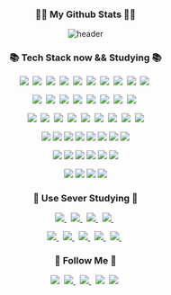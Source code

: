 <h3 align="center">👩‍💻 My Github Stats 👩‍💻</h3>
<div align="center">

![header](https://capsule-render.vercel.app/api?type=wave&color=auto&height=200&section=header&text=HelloMyWorld%\&fontSize=60)
</div>




<h3 align="center">📚 Tech Stack now && Studying 📚</h3>
<p align="center">
<img src="https://img.shields.io/badge/HTML-f06529?style=flat-square&logo=html5&logoColor="#E34F26"/>&nbsp 
<img src="https://img.shields.io/badge/CSS-1572B6?style=flat-square&logo=css3&logoColor=#1572B6"/>&nbsp 
<img src="https://img.shields.io/badge/Javascript-F7DF1E?style=flat-square&logo=Javascript&logoColor=red"/>&nbsp 
<img src="https://img.shields.io/badge/PHP-777BB4?style=flat-square&logo=PHP&logoColor=fff"/>&nbsp    
<img src="https://img.shields.io/badge/Node.js-339933?style=flat-square&logo=Node.js&logoColor=fff"/>&nbsp    
<img src="https://img.shields.io/badge/React-61DAFB?style=flat-square&logo=React&logoColor=blue"/>&nbsp 
<img src="https://img.shields.io/badge/Vue.js-4FC08D?style=flat-square&logo=Vue.js&logoColor=green"/>&nbsp 
<img src="https://img.shields.io/badge/Angular-DD0031?style=flat-square&logo=Angular&logoColor=#DD0031"/>&nbsp
<img src="https://img.shields.io/badge/NestJS-E0234E?style=flat-square&logo=NestJS&logoColor=#E0234E"/>&nbsp 
<img src="https://img.shields.io/badge/Python-3776AB?style=flat-square&logo=Python&logoColor=fff"/>&nbsp                                                                                                               
                                                                                                       
                                                                                                                      
</p>
<p align="center">
<img src="https://img.shields.io/badge/Sass-pink?style=flat-square&logo=styled-components&logoColor=#CC6699"/>&nbsp   
<img src="https://img.shields.io/badge/styled-components-pink?style=flat-square&logo=styled-components&logoColor=pink"/>&nbsp   
<img src="https://img.shields.io/badge/Visual Studio Code-007ACC?style=flat-square&logo=VisualStudioCode&logoColor=fff"/>&nbsp 
<img src="https://img.shields.io/badge/TypeScript-8fceff?style=flat-square&logo=TypeScript&logoColor=#8fceff"/>&nbsp
<img src="https://img.shields.io/badge/Redux-764ABC?style=flat-square&logo=Redux&logoColor=#764ABC"/>&nbsp 
<img src="https://img.shields.io/badge/Yarn-2C8EBB?style=flat-square&logo=Yarn&logoColor=fff"/>&nbsp 
<img src="https://img.shields.io/badge/Postman-FF6C37?style=flat-square&logo=Postman&logoColor=red"/>&nbsp 
<img src="https://img.shields.io/badge/The Movie Database-e6ffef?style=flat-square&logo=TheMovieDatabase&logoColor=#c4ffda"/>&nbsp 
                                                     
</p>

<p align="center">
<img src="https://img.shields.io/badge/GraphQL-f0cfff?style=flat-square&logo=GraphQL&logoColor=#E434AA"/>&nbsp    
<img src="https://img.shields.io/badge/Prettier-F7B93E?style=flat-square&logo=Prettier&logoColor=000"/>&nbsp     
<img src="https://img.shields.io/badge/Next.js-000000?style=flat-square&logo=Next.js&logoColor=#000000"/>&nbsp  
<img src="https://img.shields.io/badge/Svelte-FF3E00?style=flat-square&logo=Svelte&logoColor=fff"/>&nbsp                                                                          <img src="https://img.shields.io/badge/go-powderblue?style=flat-square&logo=go&logoColor=blue"/>&nbsp       
<img src="https://img.shields.io/badge/Expo-000000?style=flat-square&logo=Expo&logoColor=#000020"/>&nbsp
<img src="https://img.shields.io/badge/Android Studio-3DDC84?style=flat-square&logo=Android Studio&logoColor=fff"/>&nbsp 
<img src="https://img.shields.io/badge/Flutter-02569B?style=flat-square&logo=Flutter&logoColor=fff"/>&nbsp 
<img src="https://img.shields.io/badge/Storybook-FF4785?style=flat-square&logo=Storybook&logoColor=fff"/>
                                                                                                   
</p>
                                                                                                       
<p align="center">
<img src="https://img.shields.io/badge/Spring Boot-6DB33F?style=flat-square&logo=Spring Boot&logoColor=fff"/>
<img src="https://img.shields.io/badge/Rust-000000?style=flat-square&logo=Rust&logoColor=fff"/>
<img src="https://img.shields.io/badge/Django-092E20?style=flat-square&logo=Django&logoColor=fff"/>                                                                                                                                                   
<img src="https://img.shields.io/badge/Nuxt.js-00DC82?style=flat-square&logo=Nuxt.js&logoColor=fff"/>
<img src="https://img.shields.io/badge/GraphQL-E10098?style=flat-square&logo=GraphQL&logoColor=fff"/>
<img src="https://img.shields.io/badge/Koa-33333D?style=flat-square&logo=Koa&logoColor=fff"/>  
<img src="https://img.shields.io/badge/Ruby-CC342D?style=flat-square&logo=Ruby&logoColor=fff"/>
<img src="https://img.shields.io/badge/Kotlin-7F52FF?style=flat-square&logo=Kotlin&logoColor=fff"/>
 </p>
                                                                                                         
<p align="center">
<img src="https://img.shields.io/badge/PostgreSQL-4169E1?style=flat-square&logo=PostgreSQL&logoColor=fff"/>
<img src="https://img.shields.io/badge/MongoDB-47A248?style=flat-square&logo=MongoDB&logoColor=fff"/>            
<img src="https://img.shields.io/badge/Haskell-5D4F85?style=flat-square&logo=Haskell&logoColor=fff"/>   
<img src="https://img.shields.io/badge/MySQL-4479A1?style=flat-square&logo=MySQL&logoColor=fff"/>   
<img src="https://img.shields.io/badge/Laravel-FF2D20?style=flat-square&logo=Laravel&logoColor=fff"/>             
  <img src="https://img.shields.io/badge/MariaDB-003545?style=flat-square&logo=MariaDB&logoColor=fff"/>                                              
 </p>
 
 <p align="center">
<img src="https://img.shields.io/badge/C-4169E1?style=flat-square&logo=C&logoColor=fff"/>
<img src="https://img.shields.io/badge/C++-00599C?style=flat-square&logo=C++&logoColor=fff"/>            
 <img src="https://img.shields.io/badge/Unity-00599C?style=flat-square&logo=Unity&logoColor=fff"/>  
 <img src="https://img.shields.io/badge/Unreal Engine-0E1128?style=flat-square&logo=Unreal Engine&logoColor=fff"/>                                                
                                                                                                
 </p>
           
                                                                                                      
                                                                               
<h3 align="center">🌈 Use Sever Studying 🌈</h3>                                                                                                  
<p align="center">
  <a href=""><img src="https://img.shields.io/badge/Amazon AWS-232F3E?style=flat-square&logo=Amazon AWS&logoColor=#232F3E&link=https://www.instagram.com/hye_inisfree/"/>
  </a>&nbsp
  <a href=""><img src="https://img.shields.io/badge/AWS Amplify-FF9900?style=flat-square&logo=Amazon AWS&logoColor=#232F3E&link=https://www.instagram.com/hye_inisfree/"/>
  </a>&nbsp
   <a href=""><img src="https://img.shields.io/badge/Heroku-430098?style=flat-square&logo=Heroku&logoColor=#232F3E&link=https://www.instagram.com/hye_inisfree/"/>
  </a>&nbsp
  <a href=""><img src="https://img.shields.io/badge/Firebase-FFCA28?style=flat-square&logo=Firebase&logoColor=white&link=https://www.instagram.com/hye_inisfree/"/>
  </a>&nbsp
 </p>
<p align="center">
   <a href=""><img src="https://img.shields.io/badge/NGINX-009639?style=flat-square&logo=NGINX&logoColor=#fff&link=https://www.instagram.com/hye_inisfree/"/>
  </a>&nbsp
   <a href=""><img src="https://img.shields.io/badge/Docker-blue?style=flat-square&logo=docker&logoColor=#fff&link=https://www.instagram.com/hye_inisfree/"/>
  </a>&nbsp
    <a href=""><img src="https://img.shields.io/badge/Apache-D22128?style=flat-square&logo=Apache&logoColor=#fff&link=https://www.instagram.com/hye_inisfree/"/>
  </a>&nbsp
    <a href=""><img src="https://img.shields.io/badge/Supabase-000?style=flat-square&logo=Supabase&logoColor=#000&link=https://www.instagram.com/hye_inisfree/"/>
  </a>&nbsp
    <a href=""><img src="https://img.shields.io/badge/Kubernetes-blue?style=flat-square&logo=Kubernetes&logoColor=red&link=https://www.instagram.com/hye_inisfree/"/>
  </a>&nbsp
</p>
       
       
<h3 align="center">🌈 Follow Me 🌈</h3>
<p align="center">
  <a href="https://www.linkedin.com/in/%EC%A0%95%ED%98%B8-%EA%B9%80-6635b821a/"><img src="https://img.shields.io/badge/LinkedIn-0A66C2?style=flat-square&logo=linkedin&logoColor=#0A66C2&link=https://www.linkedin.com/in/%EC%A0%95%ED%98%B8-%EA%B9%80-6635b821a/"/></a>&nbsp
  <a href="https://koras02.tistory.com/category"><img src="https://img.shields.io/badge/Instagram-E4405F?style=flat-square&logo=Instagram&logoColor=white&link=https://www.instagram.com/hye_inisfree/"/>
 </a>&nbsp
 <a href="https://koras02.tistory.com/category"><img src="https://img.shields.io/badge/Blogger-FF5722?style=flat-square&logo=Blogger&logoColor=000&link=https://koras02.tistory.com/category"/>
</a>&nbsp
<a href=""><img src="https://img.shields.io/badge/Notion-000000?style=flat-square&logo=Notion&logoColor=fff&link=""/></a>&nbsp
<a href=""><img src="https://img.shields.io/badge/Slack-4A154B?style=flat-square&logo=Slack&logoColor=fff&link=""/></a>&nbsp
</p>
 



